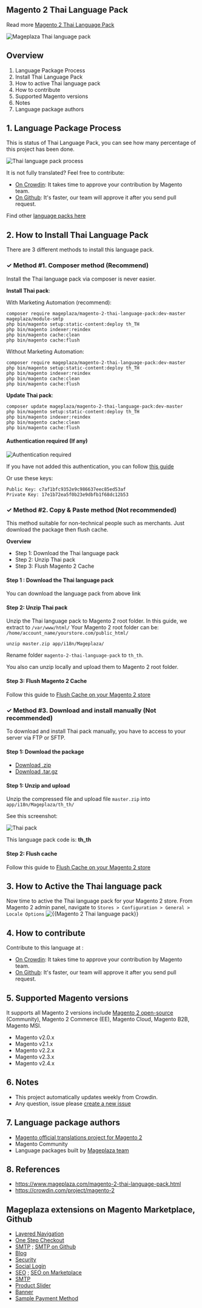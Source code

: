 ## Magento 2 Thai Language Pack

 

Read more [Magento 2 Thai Language Pack](https://www.mageplaza.com/magento-2-thai-language-pack.html)

![Mageplaza Thai language pack](https://cdn3.mageplaza.com/media/general/qjWPj1W.png)

## Overview

1. Language Package Process
2. Install Thai Language Pack
3. How to active Thai language pack
4. How to contribute
5. Supported Magento versions
6. Notes
7. Language package authors

## 1. Language Package Process

This is status of Thai Language Pack, you can see how many percentage of this project has been done.

![Thai language pack process](https://progress-bar.dev//?title=completed)

It is not fully translated? Feel free to contribute:
- [On Crowdin](https://crowdin.com/project/magento-2): It takes time to approve your contribution by Magento team.
- [On Github](https://github.com/mageplaza/magento-2-thai-language-pack/blob/master/HOW-TO-CONTRIBUTE.md): It's faster, our team will approve it after you send pull request.


Find other [language packs here](https://www.mageplaza.com/magento-2-extensions/language-packs.html)

## 2. How to Install Thai Language Pack

There are 3 different methods to install this language pack.

### ✓ Method #1. Composer method (Recommend)
Install the Thai language pack via composer is never easier.

**Install Thai pack**:

With Marketing Automation (recommend):

```
composer require mageplaza/magento-2-thai-language-pack:dev-master mageplaza/module-smtp 
php bin/magento setup:static-content:deploy th_TH
php bin/magento indexer:reindex
php bin/magento cache:clean
php bin/magento cache:flush
```

Without Marketing Automation:

```
composer require mageplaza/magento-2-thai-language-pack:dev-master
php bin/magento setup:static-content:deploy th_TH
php bin/magento indexer:reindex
php bin/magento cache:clean
php bin/magento cache:flush
```


**Update  Thai pack**:

```
composer update mageplaza/magento-2-thai-language-pack:dev-master
php bin/magento setup:static-content:deploy th_TH
php bin/magento indexer:reindex
php bin/magento cache:clean
php bin/magento cache:flush

```

#### Authentication required (If any)

![Authentication required](https://cdn.mageplaza.com/media/general/dmryiPk.png)

If you have not added this authentication, you can follow [this guide](http://devdocs.magento.com/guides/v2.0/install-gde/prereq/connect-auth.html)

Or use these keys:

```
Public Key: c7af1bfc9352e9c986637eec85ed53af
Private Key: 17e1b72ea5f0b23e9dbfb1f68dc12b53
```



### ✓ Method #2. Copy & Paste method (Not recommended)

This method suitable for non-technical people such as merchants. Just download the package then flush cache.

**Overview**

- Step 1: Download the Thai language pack
- Step 2: Unzip Thai pack
- Step 3: Flush Magento 2 Cache

#### Step 1 : Download the Thai language pack

You can download the language pack from above link

#### Step 2: Unzip Thai pack

Unzip the Thai language pack to Magento 2 root folder. In this guide, we extract to `/var/www/html/`
Your Magento 2 root folder can be: `/home/account_name/yourstore.com/public_html/`

```
unzip master.zip app/i18n/Mageplaza/
```

Rename folder `magento-2-thai-language-pack` to `th_th`.


You also can unzip locally and upload them to Magento 2 root folder.

#### Step 3: Flush Magento 2 Cache

Follow this guide to [Flush Cache on your Magento 2 store](https://www.mageplaza.com/kb/how-flush-enable-disable-cache.html)


### ✓ Method #3. Download and install manually (Not recommended)

To download and install Thai pack manually, you have to access to your server via FTP or SFTP.

#### Step 1: Download the package

- [Download .zip](https://github.com/mageplaza/magento-2-thai-language-pack/archive/master.zip)
- [Download .tar.gz](https://github.com/mageplaza/magento-2-thai-language-pack/tarball/master)

#### Step 1: Unzip and upload

Unzip the compressed file and upload file `master.zip` into `app/i18n/Mageplaza/th_th/`

See this screenshot:

![Thai pack](https://cdn3.mageplaza.com/media/general/language-pack.png)

This language pack code is: **th_th**

#### Step 2: Flush cache

Follow this guide to [Flush Cache on your Magento 2 store](https://www.mageplaza.com/kb/how-flush-enable-disable-cache.html)


## 3. How to Active the Thai language pack 

Now time to active the Thai language pack for your Magento 2 store. From Magento 2 admin panel, navigate to `Stores > Configuration > General > Locale Options`
![{{Magento 2 Thai language pack}}](https://cdn.mageplaza.com/media/general/aPSUA0l.png)


## 4. How to contribute

Contribute to this language at :
- [On Crowdin](https://crowdin.com/project/magento-2): It takes time to approve your contribution by Magento team.
- [On Github](https://github.com/mageplaza/magento-2-thai-language-pack/blob/master/HOW-TO-CONTRIBUTE.md): It's faster, our team will approve it after you send pull request.


## 5. Supported Magento versions

It supports all Magento 2 versions include [Magento 2 open-source](https://www.mageplaza.com/download-magento/) (Community), Magento 2 Commerce (EE), Magento Cloud, Magento B2B, Magento MSI.


- Magento v2.0.x
- Magento v2.1.x
- Magento v2.2.x
- Magento v2.3.x
- Magento v2.4.x



## 6. Notes 

- This project automatically updates weekly from Crowdin.
- Any question, issue please [create a new issue](https://github.com/mageplaza/magento-2-thai-language-pack/issues/new)

## 7. Language package authors

- [Magento official translations project for Magento 2](https://crowdin.com/project/magento-2)
- Magento Community
- Language packages built by [Mageplaza team](https://www.mageplaza.com/)


## 8. References 

- https://www.mageplaza.com/magento-2-thai-language-pack.html
- https://crowdin.com/project/magento-2



## Mageplaza extensions on Magento Marketplace, Github


- [Layered Navigation](https://marketplace.magento.com/mageplaza-layered-navigation-m2.html)
- [One Step Checkout](https://marketplace.magento.com/mageplaza-magento-2-one-step-checkout-extension.html)
- [SMTP](https://marketplace.magento.com/mageplaza-module-smtp.html) ; [SMTP on Github](https://github.com/mageplaza/magento-2-smtp)
- [Blog](https://github.com/mageplaza/magento-2-blog)
- [Security](https://marketplace.magento.com/mageplaza-module-security.html)
- [Social Login](https://github.com/mageplaza/magento-2-social-login)
- [SEO](https://github.com/mageplaza/magento-2-seo) ; [SEO on Marketplace](https://marketplace.magento.com/mageplaza-magento-2-seo-extension.html)
- [SMTP](https://github.com/mageplaza/magento-2-smtp)
- [Product Slider](https://github.com/mageplaza/magento-2-product-slider)
- [Banner](https://github.com/mageplaza/magento-2-banner-slider)
- [Sample Payment Method](https://github.com/mageplaza/magento-2-sample-payment-method)



